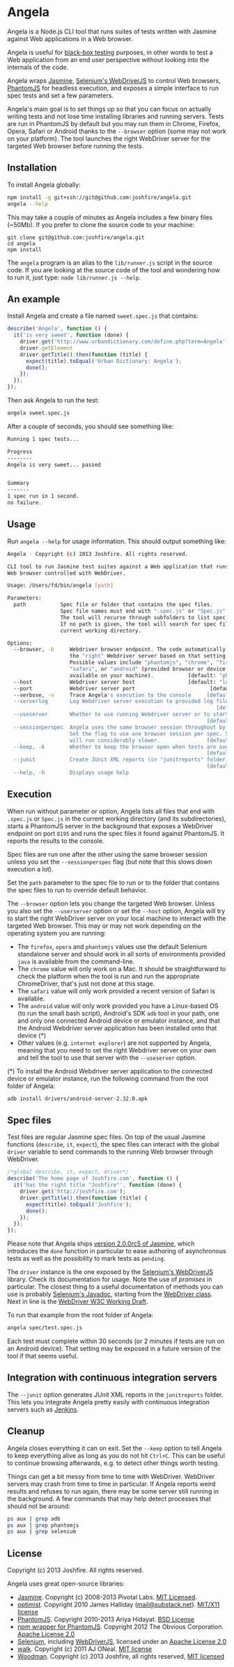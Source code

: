 # Angela

Angela is a Node.js CLI tool that runs suites of tests written with Jasmine against Web applications in a Web browser.

Angela is useful for [black-box testing](http://en.wikipedia.org/wiki/Black_box_testing) purposes, in other words to test a Web application from an end user perspective without looking into the internals of the code.

Angela wraps [Jasmine](http://jasmine.github.io/2.0/introduction.html), [Selenium's WebDriverJS](https://code.google.com/p/selenium/wiki/WebDriverJs) to control Web browsers, [PhantomJS](http://phantomjs.org/) for headless execution, and exposes a simple interface to run spec tests and set a few parameters.

Angela's main goal is to set things up so that you can focus on actually writing tests and not lose time installing libraries and running servers. Tests are run in PhantomJS by default but you may run them in Chrome, Firefox, Opera, Safari or Android thanks to the `--browser` option (some may not work on your platform). The tool launches the right WebDriver server for the targeted Web browser before running the tests.


## Installation

To install Angela globally:

```bash
npm install -g git+ssh://git@github.com:joshfire/angela.git
angela --help
```

This may take a couple of minutes as Angela includes a few binary files (~50Mb). If you prefer to clone the source code to your machine:

```
git clone git@github.com:joshfire/angela.git
cd angela
npm install
```

The `angela` program is an alias to the `lib/runner.js` script in the source code. If you are looking at the source code of the tool and wondering how to run it, just type: `node lib/runner.js --help`.


## An example

Install Angela and create a file named `sweet.spec.js` that contains:

```javascript
describe('Angela', function () {
  it('is very sweet', function (done) {
    driver.get('http://www.urbandictionary.com/define.php?term=Angela');
    driver.getElement
    driver.getTitle().then(function (title) {
      expect(title).toEqual('Urban Dictionary: Angela');
      done();
    });
  });
});
```

Then ask Angela to run the test:

```bash
angela sweet.spec.js
```

After a couple of seconds, you should see something like:

```bash
Running 1 spec tests...

Progress
--------
Angela is very sweet... passed


Summary
-------
1 spec run in 1 second.
no failure.
```


## Usage

Run `angela --help` for usage information. This should output something like:

```bash
Angela - Copyright (c) 2013 Joshfire. All rights reserved.

CLI tool to run Jasmine test suites against a Web application that runs in a
Web browser controlled with WebDriver.

Usage: /Users/fd/bin/angela [path]

Parameters:
  path           Spec file or folder that contains the spec files.
                 Spec file names must end with ".spec.js" or "Spec.js".
                 The tool will recurse through subfolders to list spec files.
                 If no path is given, the tool will search for spec files in
                 current working directory.

Options:
  --browser, -b     Webdriver browser endpoint. The code automatically starts
                    the "right" Webdriver server based on that setting.
                    Possible values include "phantomjs", "chrome", "firefox",
                    "safari", or "android" (provided browser or device is
                    available on your machine).           [default: "phantomjs"]
  --host            Webdriver server host                 [default: "localhost"]
  --port            Webdriver server port                        [default: 8195]
  --verbose, -v     Trace Angela's execution to the console     [default: false]
  --serverlog       Log Webdriver server execution to provided log file
                                                                   [default: ""]
  --useserver       Whether to use running Webdriver server or to start one
                                                                [default: false]
  --sessionperspec  Angela uses the same browser session throughout by default.
                    Set the flag to use one browser session per spec. Specs
                    will run considerably slower.               [default: false]
  --keep, -k        Whether to keep the browser open when tests are over
                                                                [default: false]
  --junit           Create JUnit XML reports (in "junitreports" folder)
                                                                [default: false]
  --help, -h        Displays usage help
```

## Execution

When run without parameter or option, Angela lists all files that end with `.spec.js` or `Spec.js` in the current working directory (and its subdirectories), starts a PhantomJS server in the background that exposes a WebDriver endpoint on port `8195` and runs the spec files it found against PhantomJS. It reports the results to the console.

Spec files are run one after the other using the same browser session unless you set the `--sessionperspec` flag (but note that this slows down execution a lot).

Set the `path` parameter to the spec file to run or to the folder that contains the spec files to run to override default behavior.

The `--browser` option lets you change the targeted Web browser. Unless you also set the `--userserver` option or set the `--host` option, Angela will try to start the right WebDriver server on your local machine to interact with the targeted Web browser. This may or may not work depending on the operating system you are running:

- The `firefox`, `opera` and `phantomjs` values use the default Selenium standalone server and should work in all sorts of environments provided `java` is available from the command-line.
- The `chrome` value will only work on a Mac. It should be straightforward to check the platform when the tool is run and run the appropriate ChromeDriver, that's just not done at this stage.
- The `safari` value will only work provided a recent version of Safari is available.
- The `android` value will only work provided you have a Linux-based OS (to run the small bash script), Android's SDK `adb` tool in your path, one and only one connected Android device or emulator instance, and that the Android Webdriver server application has been installed onto that device (*)
- Other values (e.g. `internet explorer`) are not supported by Angela, meaning that you need to set the right Webdriver server on your own and tell the tool to use that server with the `--useserver` option.

(*) To install the Android Webdriver server application to the connected device or emulator instance, run the following command from the root folder of Angela:

```bash
adb install drivers/android-server-2.32.0.apk
```

## Spec files

Test files are regular Jasmine spec files. On top of the usual Jasmine functions (`describe`, `it`, `expect`), the spec files can interact with the global `driver` variable to send commands to the running Web browser through WebDriver.

```javascript
/*global describe, it, expect, driver*/
describe('The home page of Joshfire.com', function () {
  it('has the right title "Joshfire"', function (done) {
    driver.get('http://joshfire.com');
    driver.getTitle().then(function (title) {
      expect(title).toEqual('Joshfire');
      done();
    });
  });
});
```

Please note that Angela ships [version 2.0.0rc5 of Jasmine](http://jasmine.github.io/2.0/introduction.html), which introduces the `done` function in particular to ease authoring of asynchronous tests as well as the possibility to mark tests as `pending`.

The `driver` instance is the one exposed by the [Selenium's WebDriverJS](https://code.google.com/p/selenium/wiki/WebDriverJs) library. Check its documentation for usage. Note the use of *promises* in particular. The closest thing to a useful documentation of methods you can use is probably [Selenium's Javadoc](http://selenium.googlecode.com/git/docs/api/java/org/openqa/selenium/package-summary.html), starting from the [WebDriver class](http://selenium.googlecode.com/git/docs/api/java/org/openqa/selenium/WebDriver.html#method_summary). Next in line is the [WebDriver W3C Working Draft](http://www.w3.org/TR/webdriver/).

To run that example from the root folder of Angela:

```bash
angela spec/test.spec.js
```

Each test must complete within 30 seconds (or 2 minutes if tests are run on an Android device). That setting may be exposed in a future version of the tool if that seems useful.


## Integration with continuous integration servers

The `--junit` option generates JUnit XML reports in the `junitreports` folder. This lets you integrate Angela pretty easily with continuous integration servers such as [Jenkins](http://jenkins-ci.org/).


## Cleanup

Angela closes everything it can on exit. Set the `--keep` option to tell Angela to keep everything alive as long as you do not hit `Ctrl+C`. This can be useful to continue browsing afterwards, e.g. to detect other things worth testing.

Things can get a bit messy from time to time with WebDriver. WebDriver servers may crash from time to time in particular. If Angela reports weird results and refuses to run again, there may be some server still running in the background. A few commands that may help detect processes that should not be around:

```bash
ps aux | grep adb
ps aux | grep phantomjs
ps aux | grep selenium
```


## License

Copyright (c) 2013 Joshfire. All rights reserved.

Angela uses great open-source libraries:

- [Jasmine](http://pivotal.github.io/jasmine/). Copyright (c) 2008-2013 Pivotal Labs. [MIT Licensed](https://github.com/pivotal/jasmine/blob/master/MIT.LICENSE).
- [optimist](https://github.com/substack/node-optimist). Copyright 2010 James Halliday (mail@substack.net). [MIT/X11 license](https://github.com/substack/node-optimist/blob/master/LICENSE)
- [PhantomJS](http://phantomjs.org/). Copyright 2010-2013 Ariya Hidayat. [BSD License](https://github.com/ariya/phantomjs/blob/master/LICENSE.BSD)
- [npm wrapper for PhantomJS](https://github.com/Obvious/phantomjs). Copyright 2012 The Obvious Corporation. [Apache License 2.0](https://github.com/Obvious/phantomjs/blob/master/LICENSE.txt)
- [Selenium](https://code.google.com/p/selenium/), including [WebDriverJS](https://code.google.com/p/selenium/wiki/WebDriverJs), licensed under an [Apache License 2.0](http://www.apache.org/licenses/LICENSE-2.0)
- [walk](https://github.com/coolaj86/node-walk). Copyright (c) 2011 AJ ONeal. [MIT license](http://opensource.org/licenses/mit-license.php)
- [Woodman](http://joshfire.github.io/woodman/). Copyright (c) 2013 Joshfire, all rights reserved, [MIT licensed](http://joshfire.github.io/woodman/about.html#license)